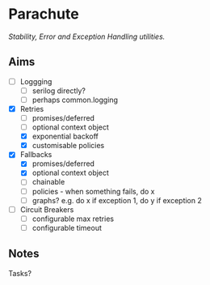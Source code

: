 # Parachute
*Stability, Error and Exception Handling utilities.*

## Aims

* [ ] Loggging
  * [ ] serilog directly?
  * [ ] perhaps common.logging
* [x] Retries
  * [ ] promises/deferred
  * [ ] optional context object
  * [x] exponential backoff
  * [x] customisable policies
* [x] Fallbacks
  * [x] promises/deferred
  * [x] optional context object
  * [ ] chainable
  * [ ] policies - when something fails, do x
  * [ ] graphs? e.g. do x if exception 1, do y if exception 2
* [ ] Circuit Breakers
  * [ ] configurable max retries
  * [ ] configurable timeout

## Notes

Tasks?

